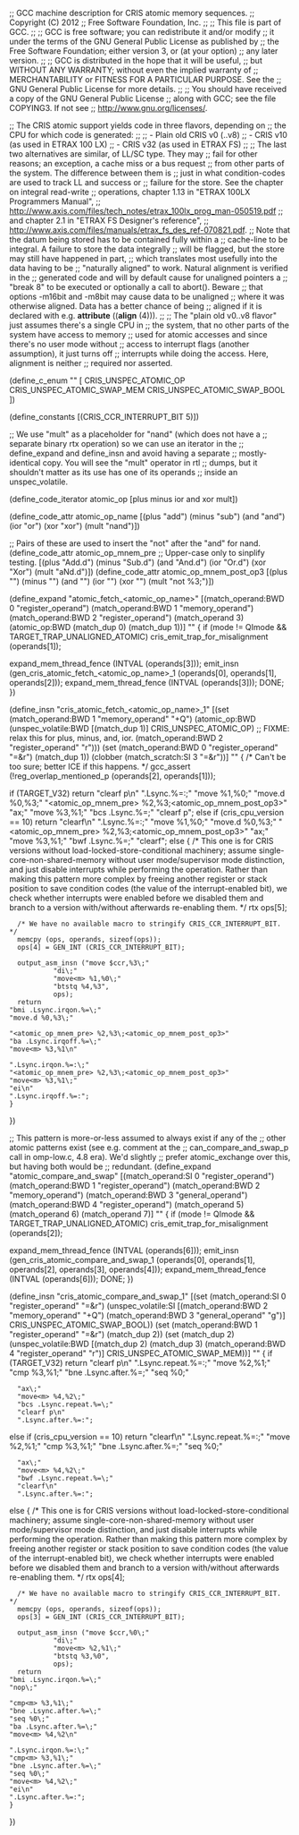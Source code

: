 ;; GCC machine description for CRIS atomic memory sequences.
;; Copyright (C) 2012
;; Free Software Foundation, Inc.
;;
;; This file is part of GCC.
;;
;; GCC is free software; you can redistribute it and/or modify
;; it under the terms of the GNU General Public License as published by
;; the Free Software Foundation; either version 3, or (at your option)
;; any later version.
;;
;; GCC is distributed in the hope that it will be useful,
;; but WITHOUT ANY WARRANTY; without even the implied warranty of
;; MERCHANTABILITY or FITNESS FOR A PARTICULAR PURPOSE.  See the
;; GNU General Public License for more details.
;;
;; You should have received a copy of the GNU General Public License
;; along with GCC; see the file COPYING3.  If not see
;; <http://www.gnu.org/licenses/>.

;; The CRIS atomic support yields code in three flavors, depending on
;; the CPU for which code is generated:
;;
;; - Plain old CRIS v0 (..v8)
;; - CRIS v10 (as used in ETRAX 100 LX)
;; - CRIS v32 (as used in ETRAX FS)
;;
;; The last two alternatives are similar, of LL/SC type.  They may
;; fail for other reasons; an exception, a cache miss or a bus request
;; from other parts of the system.  The difference between them is
;; just in what condition-codes are used to track LL and success or
;; failure for the store.  See the chapter on integral read-write
;; operations, chapter 1.13 in "ETRAX 100LX Programmers Manual",
;; <http://www.axis.com/files/tech_notes/etrax_100lx_prog_man-050519.pdf>
;; and chapter 2.1 in "ETRAX FS Designer's reference",
;; <http://www.axis.com/files/manuals/etrax_fs_des_ref-070821.pdf>.
;; Note that the datum being stored has to be contained fully within a
;; cache-line to be integral.  A failure to store the data integrally
;; will be flagged, but the store may still have happened in part,
;; which translates most usefully into the data having to be
;; "naturally aligned" to work.  Natural alignment is verified in the
;; generated code and will by default cause for unaligned pointers a
;; "break 8" to be executed or optionally a call to abort().  Beware
;; that options -m16bit and -m8bit may cause data to be unaligned
;; where it was otherwise aligned.  Data has a better chance of being
;; aligned if it is declared with e.g. __attribute__ ((__align__ (4))).
;;
;; The "plain old v0..v8 flavor" just assumes there's a single CPU in
;; the system, that no other parts of the system have access to memory
;; used for atomic accesses and since there's no user mode without
;; access to interrupt flags (another assumption), it just turns off
;; interrupts while doing the access.  Here, alignment is neither
;; required nor asserted.

(define_c_enum ""
  [
   CRIS_UNSPEC_ATOMIC_OP
   CRIS_UNSPEC_ATOMIC_SWAP_MEM
   CRIS_UNSPEC_ATOMIC_SWAP_BOOL
  ])

(define_constants [(CRIS_CCR_INTERRUPT_BIT 5)])

;; We use "mult" as a placeholder for "nand" (which does not have a
;; separate binary rtx operation) so we can use an iterator in the
;; define_expand and define_insn and avoid having a separate
;; mostly-identical copy.  You will see the "mult" operator in rtl
;; dumps, but it shouldn't matter as its use has one of its operands
;; inside an unspec_volatile.

(define_code_iterator atomic_op [plus minus ior and xor mult])

(define_code_attr atomic_op_name
 [(plus "add") (minus "sub") (and "and") (ior "or") (xor "xor") (mult "nand")])

;; Pairs of these are used to insert the "not" after the "and" for nand.
(define_code_attr atomic_op_mnem_pre ;; Upper-case only to sinplify testing.
 [(plus "Add.d") (minus "Sub.d") (and "And.d") (ior "Or.d") (xor "Xor")
  (mult "aNd.d")])
(define_code_attr atomic_op_mnem_post_op3
 [(plus "") (minus "") (and "") (ior "") (xor "") (mult "not %3\;")])

(define_expand "atomic_fetch_<atomic_op_name><mode>"
  [(match_operand:BWD 0 "register_operand")
   (match_operand:BWD 1 "memory_operand")
   (match_operand:BWD 2 "register_operand")
   (match_operand 3)
   (atomic_op:BWD (match_dup 0) (match_dup 1))]
  ""
{
  if (<MODE>mode != QImode && TARGET_TRAP_UNALIGNED_ATOMIC)
    cris_emit_trap_for_misalignment (operands[1]);

  expand_mem_thread_fence (INTVAL (operands[3]));
  emit_insn (gen_cris_atomic_fetch_<atomic_op_name><mode>_1 (operands[0],
							     operands[1],
							     operands[2]));
  expand_mem_thread_fence (INTVAL (operands[3]));
  DONE;
})

(define_insn "cris_atomic_fetch_<atomic_op_name><mode>_1"
  [(set (match_operand:BWD 1 "memory_operand" "+Q")
	(atomic_op:BWD
	 (unspec_volatile:BWD [(match_dup 1)] CRIS_UNSPEC_ATOMIC_OP)
	 ;; FIXME: relax this for plus, minus, and, ior.
	 (match_operand:BWD 2 "register_operand" "r")))
   (set (match_operand:BWD 0 "register_operand" "=&r")
	(match_dup 1))
   (clobber (match_scratch:SI 3 "=&r"))]
  ""
{
  /* Can't be too sure; better ICE if this happens.  */
  gcc_assert (!reg_overlap_mentioned_p (operands[2], operands[1]));

  if (TARGET_V32)
    return
      "clearf p\n"
      ".Lsync.%=:\;"
      "move<m> %1,%0\;"
      "move.d %0,%3\;"
      "<atomic_op_mnem_pre> %2,%3\;<atomic_op_mnem_post_op3>"
      "ax\;"
      "move<m> %3,%1\;"
      "bcs .Lsync.%=\;"
      "clearf p";
  else if (cris_cpu_version == 10)
    return
      "clearf\n"
      ".Lsync.%=:\;"
      "move<m> %1,%0\;"
      "move.d %0,%3\;"
      "<atomic_op_mnem_pre> %2,%3\;<atomic_op_mnem_post_op3>"
      "ax\;"
      "move<m> %3,%1\;"
      "bwf .Lsync.%=\;"
      "clearf";
  else
    {
      /* This one is for CRIS versions without load-locked-store-conditional
	 machinery; assume single-core-non-shared-memory without user
	 mode/supervisor mode distinction, and just disable interrupts
	 while performing the operation.
	 Rather than making this pattern more complex by freeing another
	 register or stack position to save condition codes (the value
	 of the interrupt-enabled bit), we check whether interrupts were
	 enabled before we disabled them and branch to a version
	 with/without afterwards re-enabling them.  */
      rtx ops[5];

      /* We have no available macro to stringify CRIS_CCR_INTERRUPT_BIT.  */
      memcpy (ops, operands, sizeof(ops));
      ops[4] = GEN_INT (CRIS_CCR_INTERRUPT_BIT);

      output_asm_insn ("move $ccr,%3\;"
		       "di\;"
		       "move<m> %1,%0\;"
		       "btstq %4,%3",
		       ops);
      return
	"bmi .Lsync.irqon.%=\;"
	"move.d %0,%3\;"

	"<atomic_op_mnem_pre> %2,%3\;<atomic_op_mnem_post_op3>"
	"ba .Lsync.irqoff.%=\;"
	"move<m> %3,%1\n"

	".Lsync.irqon.%=:\;"
	"<atomic_op_mnem_pre> %2,%3\;<atomic_op_mnem_post_op3>"
	"move<m> %3,%1\;"
	"ei\n"
	".Lsync.irqoff.%=:";
    }
})

;; This pattern is more-or-less assumed to always exist if any of the
;; other atomic patterns exist (see e.g.  comment at the
;; can_compare_and_swap_p call in omp-low.c, 4.8 era).  We'd slightly
;; prefer atomic_exchange<mode> over this, but having both would be
;; redundant.
(define_expand "atomic_compare_and_swap<mode>"
  [(match_operand:SI 0 "register_operand")
   (match_operand:BWD 1 "register_operand")
   (match_operand:BWD 2 "memory_operand")
   (match_operand:BWD 3 "general_operand")
   (match_operand:BWD 4 "register_operand")
   (match_operand 5)
   (match_operand 6)
   (match_operand 7)]
  ""
{
  if (<MODE>mode != QImode && TARGET_TRAP_UNALIGNED_ATOMIC)
    cris_emit_trap_for_misalignment (operands[2]);

  expand_mem_thread_fence (INTVAL (operands[6]));
  emit_insn (gen_cris_atomic_compare_and_swap<mode>_1 (operands[0],
						       operands[1],
						       operands[2],
						       operands[3],
						       operands[4]));
  expand_mem_thread_fence (INTVAL (operands[6]));
  DONE;
})

(define_insn "cris_atomic_compare_and_swap<mode>_1"
  [(set (match_operand:SI 0 "register_operand" "=&r")
	(unspec_volatile:SI
	 [(match_operand:BWD 2 "memory_operand" "+Q")
	  (match_operand:BWD 3 "general_operand" "g")]
	 CRIS_UNSPEC_ATOMIC_SWAP_BOOL))
   (set (match_operand:BWD 1 "register_operand" "=&r") (match_dup 2))
   (set (match_dup 2)
	(unspec_volatile:BWD
	 [(match_dup 2)
	  (match_dup 3)
	  (match_operand:BWD 4 "register_operand" "r")]
	 CRIS_UNSPEC_ATOMIC_SWAP_MEM))]
  ""
{
  if (TARGET_V32)
    return
      "clearf p\n"
      ".Lsync.repeat.%=:\;"
      "move<m> %2,%1\;"
      "cmp<m> %3,%1\;"
      "bne .Lsync.after.%=\;"
      "seq %0\;"

      "ax\;"
      "move<m> %4,%2\;"
      "bcs .Lsync.repeat.%=\;"
      "clearf p\n"
      ".Lsync.after.%=:";
  else if (cris_cpu_version == 10)
    return
      "clearf\n"
      ".Lsync.repeat.%=:\;"
      "move<m> %2,%1\;"
      "cmp<m> %3,%1\;"
      "bne .Lsync.after.%=\;"
      "seq %0\;"

      "ax\;"
      "move<m> %4,%2\;"
      "bwf .Lsync.repeat.%=\;"
      "clearf\n"
      ".Lsync.after.%=:";
  else
    {
      /* This one is for CRIS versions without load-locked-store-conditional
	 machinery; assume single-core-non-shared-memory without user
	 mode/supervisor mode distinction, and just disable interrupts
	 while performing the operation.
	 Rather than making this pattern more complex by freeing another
	 register or stack position to save condition codes (the value
	 of the interrupt-enabled bit), we check whether interrupts were
	 enabled before we disabled them and branch to a version
	 with/without afterwards re-enabling them.  */
      rtx ops[4];

      /* We have no available macro to stringify CRIS_CCR_INTERRUPT_BIT.  */
      memcpy (ops, operands, sizeof(ops));
      ops[3] = GEN_INT (CRIS_CCR_INTERRUPT_BIT);

      output_asm_insn ("move $ccr,%0\;"
		       "di\;"
		       "move<m> %2,%1\;"
		       "btstq %3,%0",
		       ops);
      return
	"bmi .Lsync.irqon.%=\;"
	"nop\;"

	"cmp<m> %3,%1\;"
	"bne .Lsync.after.%=\;"
	"seq %0\;"
	"ba .Lsync.after.%=\;"
	"move<m> %4,%2\n"

	".Lsync.irqon.%=:\;"
	"cmp<m> %3,%1\;"
	"bne .Lsync.after.%=\;"
	"seq %0\;"
	"move<m> %4,%2\;"
	"ei\n"
	".Lsync.after.%=:";
    }
})

